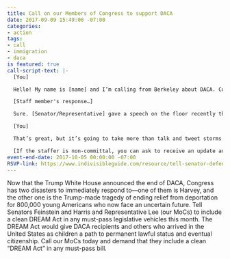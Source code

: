 ```yaml
---
title: Call on our Members of Congress to support DACA
date: 2017-09-09 15:49:00 -07:00
categories:
- action
tags:
- call
- immigration
- daca
is featured: true
call-script-text: |-
  [You]

  Hello! My name is [name] and I’m calling from Berkeley about DACA. Could you please tell me what the [Senator/Representative] plans to do to speak out against Trump’s announcement that he is ending the DACA program?

  [Staff member's response…]

  Sure. [Senator/Representative] gave a speech on the floor recently that talked about the importance of DACA for immigrants and for our state’s economy. And yesterday she did an epic tweet storm.

  [You]

  That’s great, but it’s going to take more than talk and tweet storms to keep 800,000 DACA recipients from falling into Trump’s deportation machine. Will the [Senator/Representative] commit to me, a constituent, that she will demand that the DREAM Act be included in any must-pass bill that is scheduled for a vote this month?

  [If the staffer is non-committal, you can ask to receive an update and provide your phone number and/or email address. Please let us know how your call goes by emailing [info@indivisibleberkeley.org](mailto:info@indivisibleberkeley.org) or contacting the [Immigration Team](https://indivisibleberkeley.org/team/immigration)]
event-end-date: 2017-10-05 00:00:00 -07:00
RSVP-link: https://www.indivisibleguide.com/resource/tell-senator-defend-daca-support-durbin-graham-dream-act/
---
```


Now that the Trump White House announced the end of DACA, Congress has two disasters to immediately respond to—one of them is Harvey, and the other one is the Trump-made tragedy of ending relief from deportation for 800,000 young Americans who now face an uncertain future. Tell Senators Feinstein and Harris and Representative Lee (our MoCs) to include a clean DREAM Act in any must-pass legislative vehicles this month. The DREAM Act would give DACA recipients and others who arrived in the United States as children a path to permanent lawful status and eventual citizenship. Call our MoCs today and demand that they include a clean “DREAM Act” in any must-pass bill.